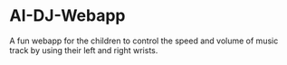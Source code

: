 # AI-DJ-Webapp
A fun webapp for the children to control the speed and volume of music track by using their left and right wrists.
